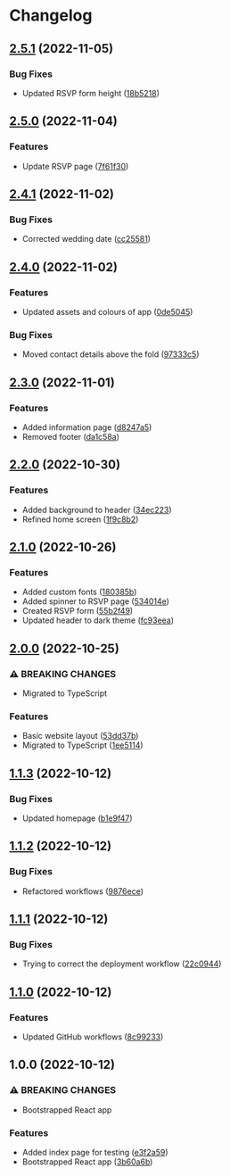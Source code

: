 # Changelog

## [2.5.1](https://github.com/jens1101/jens-and-simone/compare/v2.5.0...v2.5.1) (2022-11-05)


### Bug Fixes

* Updated RSVP form height ([18b5218](https://github.com/jens1101/jens-and-simone/commit/18b521864de9a66c7b252935a8285870f4d57ac6))

## [2.5.0](https://github.com/jens1101/jens-and-simone/compare/v2.4.1...v2.5.0) (2022-11-04)


### Features

* Update RSVP page ([7f61f30](https://github.com/jens1101/jens-and-simone/commit/7f61f30ecb652206b03412801a4d785505af3687))

## [2.4.1](https://github.com/jens1101/jens-and-simone/compare/v2.4.0...v2.4.1) (2022-11-02)


### Bug Fixes

* Corrected wedding date ([cc25581](https://github.com/jens1101/jens-and-simone/commit/cc2558174a7f034563615912558d0d99ea5861f5))

## [2.4.0](https://github.com/jens1101/jens-and-simone/compare/v2.3.0...v2.4.0) (2022-11-02)


### Features

* Updated assets and colours of app ([0de5045](https://github.com/jens1101/jens-and-simone/commit/0de50459c8c9227f3748feaa5cac847c6967cb50))


### Bug Fixes

* Moved contact details above the fold ([97333c5](https://github.com/jens1101/jens-and-simone/commit/97333c55d506a83cbf09c1c744c7f8d012f55db3))

## [2.3.0](https://github.com/jens1101/jens-and-simone/compare/v2.2.0...v2.3.0) (2022-11-01)


### Features

* Added information page ([d8247a5](https://github.com/jens1101/jens-and-simone/commit/d8247a57a23acf51fe7fef6047cbb9dbdc311db6))
* Removed footer ([da1c58a](https://github.com/jens1101/jens-and-simone/commit/da1c58a81db1e33a9358d29e250a72c4fa32aa4e))

## [2.2.0](https://github.com/jens1101/jens-and-simone/compare/v2.1.0...v2.2.0) (2022-10-30)


### Features

* Added background to header ([34ec223](https://github.com/jens1101/jens-and-simone/commit/34ec223bf2a4827e9158df865a2594944892c668))
* Refined home screen ([1f9c8b2](https://github.com/jens1101/jens-and-simone/commit/1f9c8b2951b5843f8b0591196161d625de0cfe4e))

## [2.1.0](https://github.com/jens1101/jens-and-simone/compare/v2.0.0...v2.1.0) (2022-10-26)


### Features

* Added custom fonts ([180385b](https://github.com/jens1101/jens-and-simone/commit/180385b618f617e03be2973940066d7962cf7849))
* Added spinner to RSVP page ([534014e](https://github.com/jens1101/jens-and-simone/commit/534014ecf5248f0eb708940eb259094b1b6187e3))
* Created RSVP form ([55b2f49](https://github.com/jens1101/jens-and-simone/commit/55b2f4947ca36f33efc001ff6a0c460d1c8a3e30))
* Updated header to dark theme ([fc93eea](https://github.com/jens1101/jens-and-simone/commit/fc93eea06855ac13d4b57f43298416381217a299))

## [2.0.0](https://github.com/jens1101/jens-and-simone/compare/v1.1.3...v2.0.0) (2022-10-25)


### ⚠ BREAKING CHANGES

* Migrated to TypeScript

### Features

* Basic website layout ([53dd37b](https://github.com/jens1101/jens-and-simone/commit/53dd37b2e98b8a2c1b5371b523906e1f3b9a2264))
* Migrated to TypeScript ([1ee5114](https://github.com/jens1101/jens-and-simone/commit/1ee5114b7df2f39677c9b730681c2dc7649bab8e))

## [1.1.3](https://github.com/jens1101/jens-and-simone/compare/v1.1.2...v1.1.3) (2022-10-12)


### Bug Fixes

* Updated homepage ([b1e9f47](https://github.com/jens1101/jens-and-simone/commit/b1e9f4724f86cc1bdaf3009979e7f3293605a4ee))

## [1.1.2](https://github.com/jens1101/jens-and-simone/compare/v1.1.1...v1.1.2) (2022-10-12)


### Bug Fixes

* Refactored workflows ([9876ece](https://github.com/jens1101/jens-and-simone/commit/9876ece80b83ff5bbb815ff9d15873346a579339))

## [1.1.1](https://github.com/jens1101/jens-and-simone/compare/v1.1.0...v1.1.1) (2022-10-12)


### Bug Fixes

* Trying to correct the deployment workflow ([22c0944](https://github.com/jens1101/jens-and-simone/commit/22c0944d40b7a067999e6c7e0773e867348bae2e))

## [1.1.0](https://github.com/jens1101/jens-and-simone/compare/v1.0.0...v1.1.0) (2022-10-12)


### Features

* Updated GitHub workflows ([8c99233](https://github.com/jens1101/jens-and-simone/commit/8c9923312f083bbda3c700209787605f8179ae3d))

## 1.0.0 (2022-10-12)


### ⚠ BREAKING CHANGES

* Bootstrapped React app

### Features

* Added index page for testing ([e3f2a59](https://github.com/jens1101/jens-and-simone/commit/e3f2a5961baa588566f7daff7e0ee8441d7bf8d4))
* Bootstrapped React app ([3b60a6b](https://github.com/jens1101/jens-and-simone/commit/3b60a6b24b30b36ef70b368d339d8eab33b80a1c))
